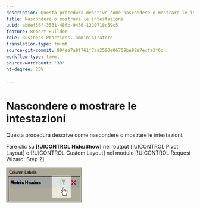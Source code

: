 ```yaml
---
description: Questa procedura descrive come nascondere o mostrare le intestazioni.
title: Nascondere o mostrare le intestazioni
uuid: ab0ef56f-3531-48fb-9456-1220718d59c5
feature: Report Builder
role: Business Practices, amministratore
translation-type: tm+mt
source-git-commit: 894ee7a8f761f7aa2590e06708be82e7ecfa3f6d
workflow-type: tm+mt
source-wordcount: '39'
ht-degree: 25%

---
```



# Nascondere o mostrare le intestazioni

Questa procedura descrive come nascondere o mostrare le intestazioni.

Fare clic su **[!UICONTROL Hide/Show]** nell&#39;output [!UICONTROL Pivot Layout] o [!UICONTROL Custom Layout] nel modulo [!UICONTROL Request Wizard: Step 2].

![](assets/hide_show_header.png)

